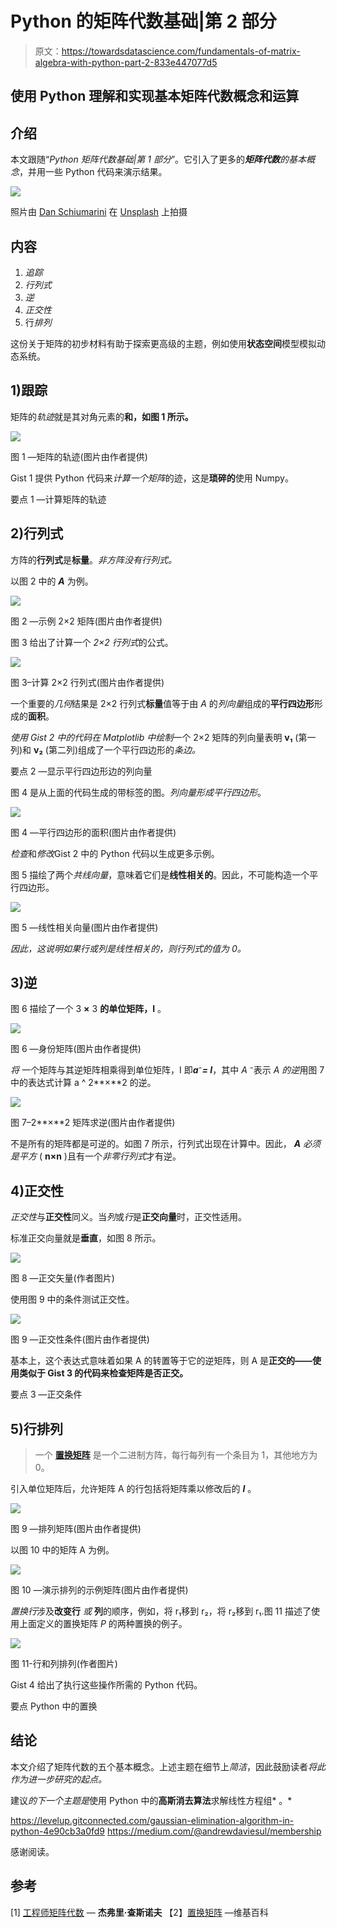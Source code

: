 # Python 的矩阵代数基础|第 2 部分

> 原文：<https://towardsdatascience.com/fundamentals-of-matrix-algebra-with-python-part-2-833e447077d5>

## 使用 Python 理解和实现基本矩阵代数概念和运算

## 介绍

本文跟随“*Python 矩阵代数基础|第 1 部分*”。它引入了更多的***矩阵代数**的基本概念*，并用一些 Python 代码来演示结果。

</fundamentals-of-matrix-algebra-with-python-part-1-85aaa17e3632>  ![](img/25376d9c631c7114852188e7336d44ba.png)

照片由 [Dan Schiumarini](https://unsplash.com/@dan_schiumarini?utm_source=medium&utm_medium=referral) 在 [Unsplash](https://unsplash.com?utm_source=medium&utm_medium=referral) 上拍摄

## 内容

1.  *追踪*
2.  *行列式*
3.  *逆*
4.  *正交性*
5.  行*排列*

这份关于矩阵的初步材料有助于探索更高级的主题，例如使用**状态空间**模型模拟动态系统。

</modelling-dynamic-systems-in-python-92c14d4b35d3>  

## 1)跟踪

矩阵的*轨迹*就是其对角元素的**和，如图 1 所示。**

![](img/586a0ea0286c0876da9fd9c106cbdeb8.png)

图 1 —矩阵的轨迹(图片由作者提供)

Gist 1 提供 Python 代码来*计算一个矩阵*的迹，这是**琐碎的**使用 Numpy。

要点 1 —计算矩阵的轨迹

## 2)行列式

方阵的**行列式**是**标量**。*非方阵没有行列式。*

以图 2 中的 ***A*** 为例。

![](img/127bce4883ec09ee43ded1ad2f326289.png)

图 2 —示例 2×2 矩阵(图片由作者提供)

图 3 给出了计算一个 *2×2 行列式*的公式。

![](img/6bfb67b5bd3af3f4a160ad8eb51164ff.png)

图 3–计算 2×2 行列式(图片由作者提供)

一个重要的*几何*结果是 2×2 行列式**标量**值等于由 *A* 的*列向量*组成的**平行四边形**形成的**面积**。

*使用 Gist 2 中的代码在 Matplotlib 中绘制*一个 2×2 矩阵的列向量表明 **v₁** (第一列)和 **v₂** (第二列)组成了一个平行四边形的*条边。*

要点 2 —显示平行四边形边的列向量

图 4 是从上面的代码生成的带标签的图。*列向量形成平行四边形*。

![](img/8842b6ff54e121c131b13e47698fb6ca.png)

图 4 —平行四边形的面积(图片由作者提供)

*检查*和*修改*Gist 2 中的 Python 代码以生成更多示例。

图 5 描绘了两个*共线向量*，意味着它们是**线性相关的**。因此，不可能构造一个平行四边形。

![](img/42828b202b8f82a6307b3c4450383eea.png)

图 5 —线性相关向量(图片由作者提供)

*因此，这说明如果行或列是线性相关的，则行列式的值为 0。*

## 3)逆

图 6 描绘了一个 3 **×** 3 **的单位矩阵，I** 。

![](img/152f917ae65836c5e9a19d3f3ba78ff6.png)

图 6 —身份矩阵(图片由作者提供)

*将* 一个矩阵与其逆矩阵相乘得到单位矩阵，I 即***a***⁻***= I***，其中 *A* ⁻表示 *A 的逆*用图 7 中的表达式计算 a ^ 2**×**2 的逆。

![](img/0178748d73bd27b345945f390c4cdb67.png)

图 7–2**×**2 矩阵求逆(图片由作者提供)

不是所有的矩阵都是可逆的。如图 7 所示，行列式出现在计算中。因此， ***A*** *必须是平方* ( **n×n** )且有一个*非零行列式*才有逆。

## 4)正交性

*正交性*与**正交性**同义。当*列*或*行*是**正交向量**时，正交性适用。

标准正交向量就是**垂直**，如图 8 所示。

![](img/cae019a77788390ca3be00692351fc00.png)

图 8 —正交矢量(作者图片)

使用图 9 中的条件测试正交性。

![](img/ccb5cc61de35f4a05db87bbac5171b24.png)

图 9 —正交性条件(图片由作者提供)

基本上，这个表达式意味着如果 A 的转置等于它的逆矩阵，则 A 是**正交的——使用类似于 Gist 3 的代码来检查矩阵是否正交。**

要点 3 —正交条件

## 5)行排列

> 一个 [**置换矩阵**](https://en.wikipedia.org/wiki/Permutation_matrix) 是一个二进制方阵，每行每列有一个条目为 1，其他地方为 0。

引入单位矩阵后，允许矩阵 A 的行包括将矩阵乘以修改后的 ***I*** 。

![](img/5754639ca1215fca30d0eac57148a57b.png)

图 9 —排列矩阵(图片由作者提供)

以图 10 中的矩阵 A 为例。

![](img/367954e000ca96bab531baf394dae65d.png)

图 10 —演示排列的示例矩阵(图片由作者提供)

*置换行*涉及**改变行** *或* **列**的顺序，例如，将 r₁移到 r₂，将 r₂移到 r₁.图 11 描述了使用上面定义的置换矩阵 *P* 的两种置换的例子。

![](img/e386acc8e7bdf042f854874f2f1c44aa.png)

图 11-行和列排列(作者图片)

Gist 4 给出了执行这些操作所需的 Python 代码。

要点 Python 中的置换

## 结论

本文介绍了矩阵代数的五个基本概念。上述主题在细节上*简洁*，因此鼓励读者*将此作为进一步研究的起点。*

建议*的下一个主题是*使用 Python 中的**高斯消去算法**求解线性方程组* 。*

<https://levelup.gitconnected.com/gaussian-elimination-algorithm-in-python-4e90cb3a0fd9>  <https://medium.com/@andrewdaviesul/membership>  

感谢阅读。

## 参考

[1] [工程师矩阵代数](https://youtube.com/playlist?list=PLkZjai-2Jcxlg-Z1roB0pUwFU-P58tvOx) — **杰弗里·查斯诺夫** 【2】[置换矩阵](https://en.wikipedia.org/wiki/Permutation_matrix) —维基百科